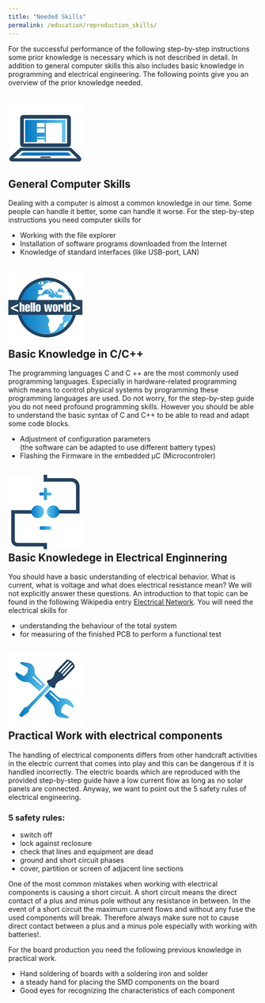 ```yaml
---
title: "Needed Skills"
permalink: /education/reproduction_skills/
---
```


For the successful performance of the following step-by-step instructions some prior knowledge is necessary which is not described in detail.
In addition to general computer skills this also includes basic knowledge in programming and electrical engineering.
The following points give you an overview of the prior knowledge needed.

## ![ns_com](/media_files/Icons/needed_skills_computer.png) <br /> General Computer Skills

Dealing with a computer is almost a common knowledge in our time. Some people can handle it better, some can handle it worse.
For the step-by-step instructions you need computer skills for
- Working with the file explorer
- Installation of software programs downloaded from the Internet
- Knowledge of standard interfaces (like USB-port, LAN)

## ![ns_c](/media_files/Icons/needed_skills_programming.png) <br /> Basic Knowledge in C/C++

The programming languages ​​C and C ++ are the most commonly used programming languages. Especially in hardware-related programming which means to control physical systems by programming these programming languages ​​are used.
Do not worry, for the step-by-step guide you do not need profound programming skills. However you should be able to understand the basic syntax of C and C++ to be able to read and adapt some code blocks.
- Adjustment of configuration parameters <br>  (the software can be adapted to use different battery types)
- Flashing the Firmware in the embedded µC (Microcontroler)

## ![ns_eng](/media_files/Icons/needed_skills_electrical.png) <br /> Basic Knowledege in Electrical Enginnering

You should have a basic understanding of electrical behavior. What is current, what is voltage and what does electrical resistance mean? We will not explicitly answer these questions. An introduction to that topic can be found in the following Wikipedia entry [Electrical Network](https://en.wikipedia.org/wiki/Electrical_network).
You will need the electrical skills for
- understanding the behaviour of the total system
- for measuring of the finished PCB to perform a functional test

## ![ns_mech](/media_files/Icons/needed_skills_practical.png) <br /> Practical Work with electrical components

The handling of electrical components differs from other handcraft activities in the electric current that comes into play and this can be dangerous if it is handled incorrectly.
The electric boards which are reproduced with the provided step-by-step guide have a low current flow as long as no solar panels are connected. Anyway, we want to point out the 5 safety rules of electrical engineering.
### 5 safety rules:
- switch off
- lock against reclosure
- check that lines and equipment are dead
- ground and short circuit phases
- cover, partition or screen of adjacent line sections


One of the most common mistakes when working with electrical components is causing a short circuit.
A short circuit means the direct contact of a plus and minus pole without any resistance in between. In the event of a short circuit the maximum current flows and without any fuse the used components will break. Therefore always make sure not to cause direct contact between a plus and a minus pole especially with working with batteries!.

For the board production you need the following previous knowledge in practical work.
- Hand soldering of boards with a soldering iron and solder
- a steady hand for placing the SMD components on the board
- Good eyes for recognizing the characteristics of each component
